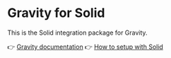 # Gravity for Solid

This is the Solid integration package for Gravity.

👉 [Gravity documentation](https://digitak-gravity.netlify.app/)
👉 [How to setup with Solid](https://digitak-gravity.netlify.app/docs/frameworks/solid)
